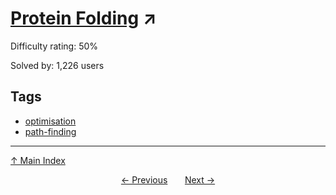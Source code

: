 # [Protein Folding](https://projecteuler.net/problem=300) ↗️

Difficulty rating: 50%

Solved by: 1,226 users
## Tags

- [optimisation](../tags/optimisation.md)
- [path-finding](../tags/path-finding.md)



---

[↑ Main Index](../README.md)


<div align=center><a href='299.md'>← Previous</a> &nbsp;&nbsp; &nbsp;&nbsp;  <a href='301.md'>Next →</a></div>
